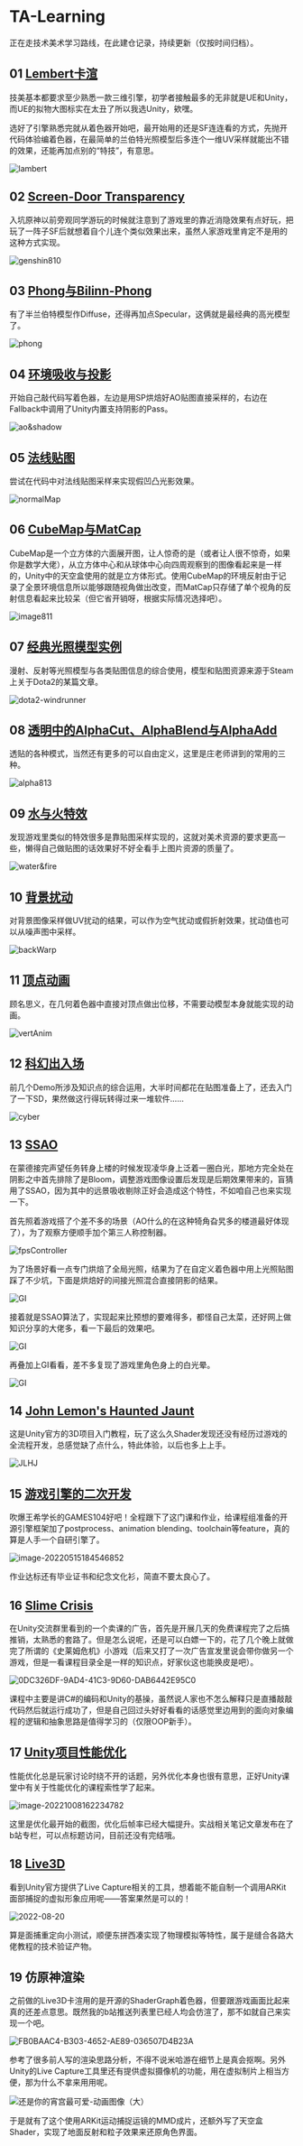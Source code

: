# TA-Learning

正在走技术美术学习路线，在此建仓记录，持续更新（仅按时间归档）。

## 01 [Lembert卡渲](./Lembert_ToonShader)

技美基本都要求至少熟悉一款三维引擎，初学者接触最多的无非就是UE和Unity，而UE的拟物大图标实在太丑了所以我选Unity，欸嘿。

选好了引擎熟悉完就从着色器开始吧，最开始用的还是SF连连看的方式，先抛开代码体验编着色器，在最简单的兰伯特光照模型后多连个一维UV采样就能出不错的效果，还能再加点别的“特技”，有意思。

<img src="Lembert_ToonShader/Pics/image-20210809214549029.png" alt="lambert"  />

## 02 [Screen-Door Transparency](./SDTransparency)

入坑原神以前旁观同学游玩的时候就注意到了游戏里的靠近消隐效果有点好玩，把玩了一阵子SF后就想着自个儿连个类似效果出来，虽然人家游戏里肯定不是用的这种方式实现。

<img src="SDTransparency/Pics/2021-08-10-21-15-27.gif" alt="genshin810"  />

## 03 [Phong与Bilinn-Phong](./Phong_BilinnPhong)

有了半兰伯特模型作Diffuse，还得再加点Specular，这俩就是最经典的高光模型了。

<img src="Phong_BilinnPhong/Pics/image-20210809215715099.png" alt="phong"  />

## 04 [环境吸收与投影](./AO_Shadow)

开始自己敲代码写着色器，左边是用SP烘焙好AO贴图直接采样的，右边在Fallback中调用了Unity内置支持阴影的Pass。

<img src="AO_Shadow/Pics/image-20210809220010907.png" alt="ao&shadow"  />

## 05 [法线贴图](./NormalMap)

尝试在代码中对法线贴图采样来实现假凹凸光影效果。

<img src="NormalMap/Pics/image-20210809230330461.png" alt="normalMap"  />

## 06 [CubeMap与MatCap](./CubeMap_MatCap)

CubeMap是一个立方体的六面展开图，让人惊奇的是（或者让人很不惊奇，如果你是数学大佬），从立方体中心和从球体中心向四周观察到的图像看起来是一样的，Unity中的天空盒使用的就是立方体形式。使用CubeMap的环境反射由于记录了全景环境信息所以能够跟随视角做出改变，而MatCap只存储了单个视角的反射信息看起来比较呆（但它省开销呀，根据实际情况选择吧）。

<img src="CubeMap_MatCap/Pics/2021-08-11%2010-23-20%2000_00_00-00_00_08.gif" alt="image811"  />

## 07 [经典光照模型实例](./WindWalker)

漫射、反射等光照模型与各类贴图信息的综合使用，模型和贴图资源来源于Steam上关于Dota2的某篇文章。

<img src="WindWalker/Pics/Snipaste_2021-08-12_18-25-56.png" alt="dota2-windrunner"  />

## 08 [透明中的AlphaCut、AlphaBlend与AlphaAdd](./AlphaMode)

透贴的各种模式，当然还有更多的可以自由定义，这里是庄老师讲到的常用的三种。

<img src="AlphaMode/Pics/Snipaste_2021-08-13_15-59-06.png" alt="alpha813"  />

## 09 [水与火特效](./Water_Fire)

发现游戏里类似的特效很多是靠贴图采样实现的，这就对美术资源的要求更高一些，懒得自己做贴图的话效果好不好全看手上图片资源的质量了。

<img src="Water_Fire/Pics/2021-08-13%2021-39-00.gif" alt="water&fire"  />

## 10 [背景扰动](./UVDistort)

对背景图像采样做UV扰动的结果，可以作为空气扰动或假折射效果，扰动值也可以从噪声图中采样。

<img src="UVDistort/Pics/Snipaste_2021-08-14_11-47-28.png" alt="backWarp"  />

## 11 [顶点动画](./VertexAnim)

顾名思义，在几何着色器中直接对顶点做出位移，不需要动模型本身就能实现的动画。

<img src="VertexAnim/Pics/2021-08-16-17-57-47.gif" alt="vertAnim"  />

## 12 [科幻出入场](./Cyberpunk)

前几个Demo所涉及知识点的综合运用，大半时间都花在贴图准备上了，还去入门了一下SD，果然做这行得玩转得过来一堆软件……

<img src="Cyberpunk/Pics/%E5%BA%8F%E5%88%97%2008_1.gif" alt="cyber"  />

## 13 [SSAO](./SSAO)

在蒙德接完声望任务转身上楼的时候发现凌华身上泛着一圈白光，那地方完全处在阴影之中首先排除了是Bloom，调整游戏图像设置后发现是后期效果带来的，盲猜用了SSAO，因为其中的远景吸收剔除正好会造成这个特性，不如咱自己也来实现一下。

首先照着游戏搭了个差不多的场景（AO什么的在这种犄角旮旯多的楼道最好体现了），为了观察方便顺手加个第三人称控制器。

<img src="SSAO/Pics/fpsController.gif" alt="fpsController"  />

为了场景好看一点专门烘焙了全局光照，结果为了在自定义着色器中用上光照贴图踩了不少坑，下面是烘焙好的间接光照混合直接阴影的结果。

<img src="SSAO/Pics/GI.png" alt="GI"  />

接着就是SSAO算法了，实现起来比预想的要难得多，都怪自己太菜，还好网上做知识分享的大佬多，看一下最后的效果吧。

<img src="SSAO/Pics/AO.png" alt="GI"  />

再叠加上GI看看，差不多复现了游戏里角色身上的白光晕。

<img src="SSAO/Pics/GI+AO.png" alt="GI"  />

## 14 [John Lemon's Haunted Jaunt](./JLHJ)

这是Unity官方的3D项目入门教程，玩了这么久Shader发现还没有经历过游戏的全流程开发，总感觉缺了点什么，特此体验，以后也多上上手。

<img src="JLHJ/Pics/game.png" alt="JLHJ"  />

## 15 [游戏引擎的二次开发](https://github.com/Yif1999/Pilot)

吹爆王希学长的GAMES104好吧！全程跟下了这门课和作业，给课程组准备的开源引擎框架加了postprocess、animation blending、toolchain等feature，真的算是人手一个自研引擎了。

<img src="Piccolo/Pics/image-20220515184546852.png" alt="image-20220515184546852"  />

作业达标还有毕业证书和纪念文化衫，简直不要太良心了。

## 16 [Slime Crisis](./SlimeCrisis)

在Unity交流群里看到的一个卖课的广告，首先是开展几天的免费课程完了之后搞推销，太熟悉的套路了。但是怎么说呢，还是可以白嫖一下的，花了几个晚上就做完了所谓的《史莱姆危机》小游戏（后来又打了一次广告宣发里说会带你做另一个游戏，但是一看课程目录全是一样的知识点，好家伙这也能换皮是吧）。

<img src="SlimeCrisis/Pics/0DC326DF-9AD4-41C3-9D60-DAB6442E95C0.png" alt="0DC326DF-9AD4-41C3-9D60-DAB6442E95C0"  />

课程中主要是讲C#的编码和Unity的基操，虽然说人家也不怎么解释只是直播敲敲代码然后就运行成功了，但是自己回过头好好看看的话感觉里边用到的面向对象编程的逻辑和抽象思路是值得学习的（仅限OOP新手）。

## 17 [Unity项目性能优化](https://www.bilibili.com/read/cv18188512)

性能优化总是玩家讨论时绕不开的话题，另外优化本身也很有意思，正好Unity课堂中有关于性能优化的课程索性学了起来。

<img src="Performance_Optimization/Pics/image-20221008162234782.png" alt="image-20221008162234782"  />

这里是优化最开始的截图，优化后帧率已经大幅提升。实战相关笔记文章发布在了b站专栏，可以点标题访问，目前还没有完结哦。

## 18 [Live3D](https://github.com/Yif1999/Live3D)

看到Unity官方提供了Live Capture相关的工具，想着能不能自制一个调用ARKit面部捕捉的虚拟形象应用呢——答案果然是可以的！

<img src="Live3D/Pics/2022-08-20.gif" alt="2022-08-20"  />

算是面捕重定向小测试，顺便东拼西凑实现了物理模拟等特性，属于是缝合各路大佬教程的技术验证产物。

## 19 仿原神渲染

之前做的Live3D卡渲用的是开源的ShaderGraph着色器，但要跟游戏画面比起来真的还差点意思。既然我的b站推送列表里已经人均会仿渲了，那不如就自己来实现一个吧。

<img src="GenshinAvatar/Pics/FB0BAAC4-B303-4652-AE89-036507D4B23A.png" alt="FB0BAAC4-B303-4652-AE89-036507D4B23A"  />

参考了很多前人写的渲染思路分析，不得不说米哈游在细节上是真会抠啊。另外Unity的Live Capture工具里还有提供虚拟摄像机的功能，用在虚拟制片上相当方便，那为什么不拿来用用呢。

<img src="GenshinAvatar/Pics/还是你的宵宫最可爱-动画图像（大）.gif" alt="还是你的宵宫最可爱-动画图像（大）"  />

于是就有了这个使用ARKit运动捕捉运镜的MMD成片，还额外写了天空盒Shader，实现了地面反射和粒子效果来还原角色界面。
